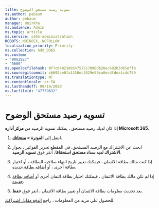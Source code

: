 ```yaml
---
title: تسويه رصيد مستحق الوضوح
ms.author: pebaum
author: pebaum
manager: mnirkhe
ms.audience: Admin
ms.topic: article
ms.service: o365-administration
ROBOTS: NOINDEX, NOFOLLOW
localization_priority: Priority
ms.collection: Adm_O365
ms.custom:
- "9002927"
- "5606"
ms.openlocfilehash: 0f7c048218864757517090db20ec68203d85eff9
ms.sourcegitcommit: c6692ce0fa1358ec3529e59ca0ecdfdea4cdc759
ms.translationtype: MT
ms.contentlocale: ar-SA
ms.lasthandoff: 09/14/2020
ms.locfileid: "47739632"
---
```

# <a name="settle-an-outstanding-balance"></a>تسويه رصيد مستحق الوضوح

إذا كان لديك رصيد مستحق ، يمكنك تسويه الرصيد من **مركز أداره Microsoft 365**.

1. انتقل إلى **الفوترة > [منتجاتك](https://go.microsoft.com/fwlink/p/?linkid=842054)**.

2. ابحث عن الاشتراك مع الرصيد المستحق. في المقطع تحرير الفواتير ، بجوار **الاشتراك لديه سداد مستحق استحقاقا**، انقر فوق **تسويه الرصيد**.

3. إذا كنت مالك بطاقة الائتمان ، فيمكنك تغيير تاريخ انتهاء صلاحيه البطاقة ، أو اختيار بطاقة أخرى ، أو [أضافه بطاقة جديده](https://docs.microsoft.com/microsoft-365/commerce/billing-and-payments/manage-payment-methods?view=o365-worldwide).

4. إذا لم تكن مالك بطاقة الائتمان ، فيمكنك اختيار بطاقة ائتمان أخرى أو [أضافه بطاقة جديده](https://docs.microsoft.com/microsoft-365/commerce/billing-and-payments/manage-payment-methods?view=o365-worldwide).

5. بعد تحديث معلومات بطاقة الائتمان أو تغيير بطاقة الائتمان ، انقر فوق **حفظ**.

للحصول علي مزيد من المعلومات ، راجع [الدفع مقابل اشتراكك](https://docs.microsoft.com/microsoft-365/commerce/billing-and-payments/pay-for-your-subscription?view=o365-worldwide).
